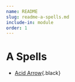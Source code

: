 ```yaml
---
name: README
slug: readme-a-spells.md
include-in: module
order: 1
---
```


# A Spells

* [Acid Arrow](acid-arrow.md){.black}